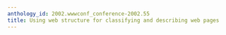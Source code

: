 ```yaml
---
anthology_id: 2002.wwwconf_conference-2002.55
title: Using web structure for classifying and describing web pages
---
```

